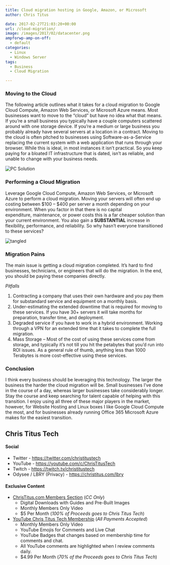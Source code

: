 ```yaml
---
title: Cloud migration hosting in Google, Amazon, or Microsoft
author: Chris Titus

date: 2017-02-27T21:03:20+00:00
url: /cloud-migration/
image: /images/2017/02/datacenter.png
ampforwp-amp-on-off:
  - default
categories:
  - Linux
  - Windows Server
tags:
  - Business
  - Cloud Migration

---
```

### Moving to the Cloud

The following article outlines what it takes for a cloud migration to Google Cloud Compute, Amazon Web Services, or Microsoft Azure means. Most businesses want to move to the &#8220;cloud&#8221; but have no idea what that means. <!--more-->If you&#8217;re a small business you typically have a couple computers scattered around with one storage device. If you&#8217;re a medium or large business you probably already have several servers at a location in a contract. Moving to the cloud is often pitched to businesses using Software-as-a-Service replacing the current system with a web application that runs through your browser. While this is ideal, in most instances it isn&#8217;t practical. So you keep paying for a bloated IT infrastructure that is dated, isn&#8217;t as reliable, and unable to change with your business needs.

![PC Solution](/images/2017/02/pc-solution.png)

### Performing a Cloud Migration

Leverage Google Cloud Compute, Amazon Web Services, or Microsoft Azure to perform a cloud migration. Moving your servers will often end up costing between $100 &#8211; $400 per server a month depending on your environment. When you factor in that there is no capital expenditure, maintenance, or power costs this is a far cheaper solution than your current environment. You also gain a **SUBSTANTIAL** increase in flexibility, performance, and reliability. So why hasn&#8217;t everyone transitioned to these services?

![tangled](/images/2017/02/tangled.png)

### Migration Pains

The main issue is getting a cloud migration completed. It&#8217;s hard to find businesses, technicians, or engineers that will do the migration. In the end, you should be paying these companies directly.

_Pitfalls_

  1. Contracting a company that uses their own hardware and you pay them for substandard service and equipment on a monthly basis.
  2. Under-estimating the extended downtime that is required for moving to these services. If you have 30+ servers it will take months for preparation, transfer time, and deployment.
  3. Degraded service if you have to work in a hybrid environment. Working through a VPN for an extended time that it takes to complete the full migration.
  4. Mass Storage &#8211; Most of the cost of using these services come from storage, and typically it&#8217;s not till you hit the petabytes that you&#8217;d run into ROI issues. As a general rule of thumb, anything less than 1000 Terabytes is more cost-effective using these services.

### Conclusion

I think every business should be leveraging this technology. The larger the business the harder the cloud migration will be. Small businesses I&#8217;ve done in the course of a day, whereas larger businesses take considerably longer. Stay the course and keep searching for talent capable of helping with this transition. I enjoy using all three of these major players in the market, however, for Website Hosting and Linux boxes I like Google Cloud Compute the most, and for businesses already running Office 365 Microsoft Azure makes for the easiest transition.

## Chris Titus Tech

#### Social

- Twitter - <https://twitter.com/christitustech>
- YouTube - <https://youtube.com/c/ChrisTitusTech>
- Twitch - <https://twitch.tv/christitustech>
- Odysee / LBRY (Privacy) - <https://christitus.com/lbry>

#### Exclusive Content

- [ChrisTitus.com Members Section][1] (_CC Only_)
  - Digital Downloads with Guides and Pre-Built Images
  - Monthly Members Only Video
  - $5 Per Month (_100% of Proceeds goes to Chris Titus Tech_)
- [YouTube Chris Titus Tech Membership][2] (_All Payments Accepted_)
  - Monthly Members Only Video
  - YouTube Emojis for Comments and Live Chat
  - YouTube Badges that changes based on membership time for comments and chat.
  - All YouTube comments are highlighted when I review comments daily. 
  - $4.99 Per Month (_70% of the Proceeds goes to Chris Titus Tech_)

 [1]: https://portal.christitus.com
 [2]: https://christitus.com/join